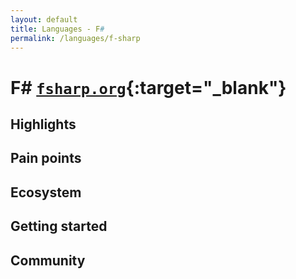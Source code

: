 ```yaml
---
layout: default
title: Languages - F#
permalink: /languages/f-sharp
---
```


# F# [`fsharp.org`](https://fsharp.org){:target="_blank"}

## Highlights

## Pain points

## Ecosystem

## Getting started

## Community

